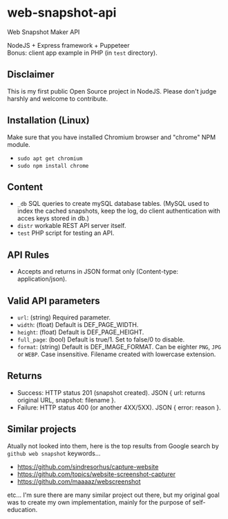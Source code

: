 # web-snapshot-api
 Web Snapshot Maker API

NodeJS + Express framework + Puppeteer<br />
Bonus: client app example in PHP (in `test` directory).

## Disclaimer
This is my first public Open Source project in NodeJS. Please don't judge harshly and welcome to contribute.

## Installation (Linux)
Make sure that you have installed Chromium browser and "chrome" NPM module.
 * `sudo apt get chromium`
 * `sudo npm install chrome`

## Content
 * `_db` SQL queries to create mySQL database tables. (MySQL used to index the cached snapshots, keep the log, do client authentication with acces keys stored in db.)
 * `distr` workable REST API server itself.
 * `test` PHP script for testing an API.

## API Rules
 * Accepts and returns in JSON format only (Content-type: application/json).

## Valid API parameters
 * `url`: (string) Required parameter.
 * `width`: (float) Default is DEF_PAGE_WIDTH.
 * `height`: (float) Default is DEF_PAGE_HEIGHT.
 * `full_page`: (bool) Default is true/1. Set to false/0 to disable.
 * `format`: (string) Default is DEF_IMAGE_FORMAT. Can be eighter `PNG`, `JPG` or `WEBP`. Case insensitive. Filename created with lowercase extension.

## Returns
 * Success: HTTP status 201 (snapshot created). JSON { url: returns original URL, snapshot: filename }.
 * Failure: HTTP status 400 (or another 4XX/5XX). JSON { error: reason }.

## Similar projects
Atually not looked into them, here is the top results from Google search by `github web snapshot` keywords...
 * https://github.com/sindresorhus/capture-website
 * https://github.com/topics/website-screenshot-capturer
 * https://github.com/maaaaz/webscreenshot

etc... I'm sure there are many similar project out there, but my original goal was to create my own implementation, mainly for the purpose of self-education.
